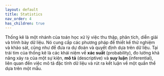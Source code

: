 ```yaml
---
layout: default
title: Statistics
nav_order: 4
has_children: true
---
```


Thống kê là một nhánh của toán học xử lý việc thu thập, phân tích, diễn giải và trình bày dữ liệu. Nó cung cấp các phương pháp để thiết kế thử nghiệm và khảo sát, cũng như để đưa ra dự đoán và quyết định dựa trên dữ liệu. Tại trái tim của thống kê là các khái niệm về **xác suất** (probability), đo lường khả năng xảy ra của một sự kiện, **mô tả** (descriptive) và **suy luận** (inferential), liên quan đến việc mô tả đặc tính dữ liệu và rút ra kết luận về một quần thể dựa trên một mẫu.